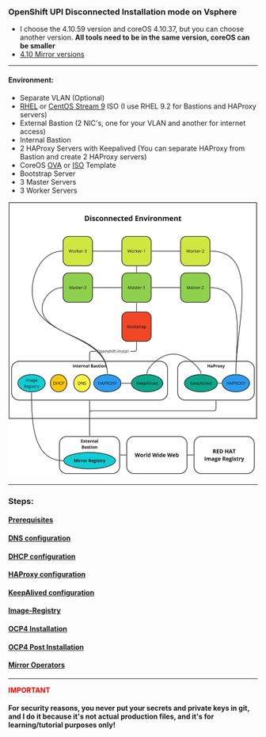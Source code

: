 ### OpenShift UPI Disconnected Installation mode on Vsphere
- I choose the 4.10.59 version and coreOS 4.10.37, but you can choose another version. **All tools need to be in the same version, coreOS can be smaller** 
- [4.10 Mirror versions](https://mirror.openshift.com/pub/openshift-v4/clients/ocp/stable-4.10/)
___
#### Environment:
- Separate VLAN (Optional)
- [RHEL](https://access.redhat.com/downloads/content/rhel) or [CentOS Stream 9](https://www.centos.org/download/) ISO (I use RHEL 9.2 for Bastions and HAProxy servers)
- External Bastion (2 NIC's, one for your VLAN and another for internet access)
- Internal Bastion
- 2 HAProxy Servers with Keepalived (You can separate HAProxy from Bastion and create 2 HAProxy servers)
- CoreOS [OVA](https://mirror.openshift.com/pub/openshift-v4/x86_64/dependencies/rhcos/4.10/latest/rhcos-4.10.37-x86_64-vmware.x86_64.ova) or [ISO](https://mirror.openshift.com/pub/openshift-v4/x86_64/dependencies/rhcos/4.10/4.10.37/rhcos-4.10.37-x86_64-live.x86_64.iso) Template
- Bootstrap Server
- 3 Master Servers
- 3 Worker Servers

![OCP Architecture](/images/OCP%20disconnected%20installation.jpg)
___
### Steps:

#### [Prerequisites](/prerequisites/README.md) 

#### [DNS configuration](/named/README.md) 

#### [DHCP configuration](/dhcpd/README.md) 

#### [HAProxy configuration](/haproxy/README.md) 

#### [KeepAlived configuration](/keepalived/README.md) 

#### [Image-Registry](/image-registry/README.md)

#### [OCP4 Installation](/installation/README.md)

#### [OCP4 Post Installation](/post-installation/README.md)

#### [Mirror Operators](/mirror/README.md)

___
<span style="color:red">
<b>IMPORTANT</b></span>

#### **For security reasons, you never put your secrets and private keys in git**, and I do it because it's not actual production files, and it's for learning/tutorial purposes only!
